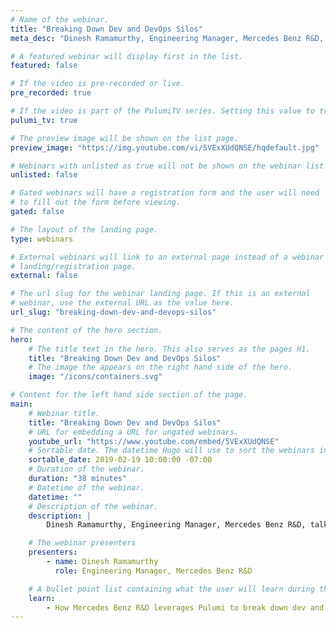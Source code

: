 ```yaml
---
# Name of the webinar.
title: "Breaking Down Dev and DevOps Silos"
meta_desc: "Dinesh Ramamurthy, Engineering Manager, Mercedes Benz R&D, talks about his team's experience with Pulumi."

# A featured webinar will display first in the list.
featured: false

# If the video is pre-recorded or live.
pre_recorded: true

# If the video is part of the PulumiTV series. Setting this value to true will list the video in the "PulumiTV" section.
pulumi_tv: true

# The preview image will be shown on the list page.
preview_image: "https://img.youtube.com/vi/5VExXUdQNSE/hqdefault.jpg"

# Webinars with unlisted as true will not be shown on the webinar list
unlisted: false

# Gated webinars will have a registration form and the user will need
# to fill out the form before viewing.
gated: false

# The layout of the landing page.
type: webinars

# External webinars will link to an external page instead of a webinar
# landing/registration page.
external: false

# The url slug for the webinar landing page. If this is an external
# webinar, use the external URL as the value here.
url_slug: "breaking-down-dev-and-devops-silos"

# The content of the hero section.
hero:
    # The title text in the hero. This also serves as the pages H1.
    title: "Breaking Down Dev and DevOps Silos"
    # The image the appears on the right hand side of the hero.
    image: "/icons/containers.svg"

# Content for the left hand side section of the page.
main:
    # Webinar title.
    title: "Breaking Down Dev and DevOps Silos"
    # URL for embedding a URL for ungated webinars.
    youtube_url: "https://www.youtube.com/embed/5VExXUdQNSE"
    # Sortable date. The datetime Hugo will use to sort the webinars in date order.
    sortable_date: 2019-02-19 10:00:00 -07:00
    # Duration of the webinar.
    duration: "38 minutes"
    # Datetime of the webinar.
    datetime: ""
    # Description of the webinar.
    description: |
        Dinesh Ramamurthy, Engineering Manager, Mercedes Benz R&D, talks about his team's experience with Pulumi.

    # The webinar presenters
    presenters:
        - name: Dinesh Ramamurthy
          role: Engineering Manager, Mercedes Benz R&D

    # A bullet point list containing what the user will learn during the webinar.
    learn:
        - How Mercedes Benz R&D leverages Pulumi to break down dev and devops silos.
---
```

